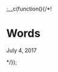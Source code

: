 
;__c(function(){/*!

# Words

July 4, 2017

<!--



-->

[//]: # (@~|words/week-1/july-4-2017|~@)

*/});
